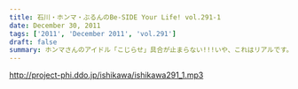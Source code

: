 ```yaml
---
title: 石川・ホンマ・ぶるんのBe-SIDE Your Life! vol.291-1
date: December 30, 2011
tags: ['2011', 'December 2011', 'vol.291']
draft: false
summary: ホンマさんのアイドル「こじらせ」具合が止まらない!!!いや、これはリアルです。音楽性ではなくアイドル性として！なのか・・・NAMAE
---
```


http://project-phi.ddo.jp/ishikawa/ishikawa291_1.mp3